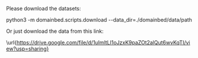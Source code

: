 Please download the datasets:

python3 -m domainbed.scripts.download --data_dir=./domainbed/data/path

Or just download the data from this link:

\url{https://drive.google.com/file/d/1uImltLI1oJzxK9paZOt2alQut6wvKqTI/view?usp=sharing}
